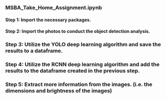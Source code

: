 ### MSBA_Take_Home_Assignment.ipynb

#### Step 1: Import the necessary packages.

#### Step 2: Import the photos to conduct the object detection analysis.

### Step 3: Utilize the YOLO deep learning algorithm and save the results to a dataframe.

### Step 4: Utilize the RCNN deep learning algorithm and add the results to the dataframe created in the previous step.

### Step 5: Extract more information from the images. (i.e. the dimensions and brightness of the images)
